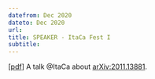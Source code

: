 ```yaml
---
datefrom: Dec 2020
dateto: Dec 2020
url:
title: SPEAKER - ItaCa Fest I
subtitle:
---
```


[[pdf](stuff/higher-handout.pdf)] A talk @ItaCa about [arXiv:2011.13881](https://arxiv.org/abs/2011.13881).
